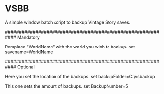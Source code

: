 # VSBB
A simple window batch script to backup Vintage Story saves.

############################################################
Mandatory

Remplace "WorldName" with the world you wich to backup.
set savename=WorldName

############################################################
Optional

Here you set the location of the backups.
set backupFolder=C:\vsbackup


This one sets the amount of backups.
set BackupNumber=5
